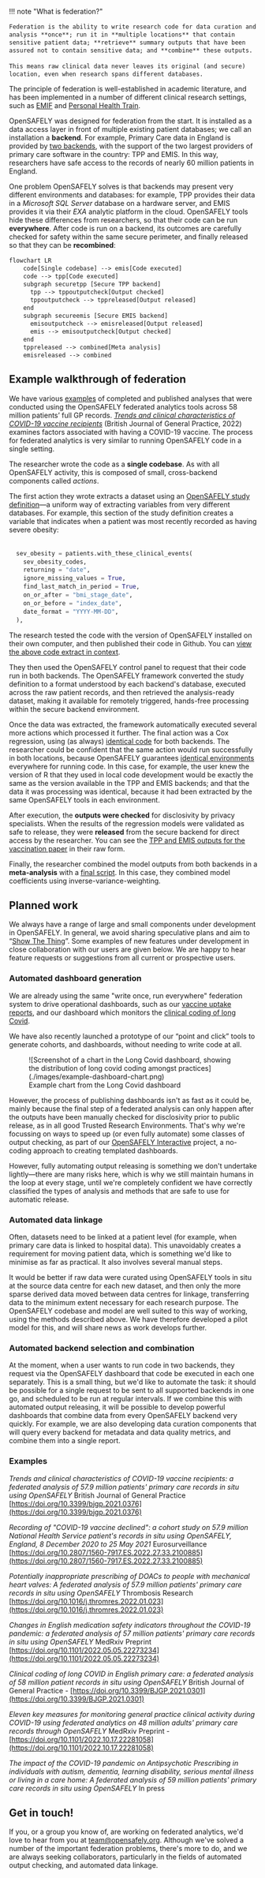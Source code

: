 !!! note "What is federation?"

    Federation is the ability to write research code for data curation and analysis **once**; run it in **multiple locations** that contain sensitive patient data; **retrieve** summary outputs that have been assured not to contain sensitive data; and **combine** these outputs.

    This means raw clinical data never leaves its original (and secure) location, even when research spans different databases.

The principle of federation is well-established in academic literature, and has been implemented in a number of different clinical research settings, such as [EMIF](https://doi.org/10.1007/s11023-018-9467-4) and [Personal Health Train](https://doi.org/10.1007/s00439-018-1924-x).

OpenSAFELY was designed for federation from the start. It is installed as a data access layer in front of multiple existing patient databases; we call an installation a **backend**. For example, Primary Care data in England is provided by [two backends](data-sources/intro.md), with the support of the two largest providers of primary care software in the country: TPP and EMIS.  In this way, researchers have safe access to the records of nearly 60 million patients in England.

One problem OpenSAFELY solves is that backends may present very different environments and databases: for example, TPP provides their data in a _Microsoft SQL Server_ database on a hardware server, and EMIS provides it via their _EXA_ analytic platform in the cloud.  OpenSAFELY tools hide these differences from researchers, so that their code can be run **everywhere**. After code is run on a backend, its outcomes are carefully checked for safety within the same secure perimeter, and finally released so that they can be **recombined**:

```mermaid
flowchart LR
    code[Single codebase] --> emis[Code executed]
    code --> tpp[Code executed]
    subgraph securetpp [Secure TPP backend]
      tpp --> tppoutputcheck[Output checked]
      tppoutputcheck --> tppreleased[Output released]
    end
    subgraph secureemis [Secure EMIS backend]
      emisoutputcheck --> emisreleased[Output released]
      emis --> emisoutputcheck[Output checked]
    end
    tppreleased --> combined[Meta analysis]
    emisreleased --> combined
```

## Example walkthrough of federation

We have various [examples](#examples) of completed and published analyses that were conducted using the OpenSAFELY federated analytics tools across 58 million patients’ full GP records. [_Trends and clinical characteristics of COVID-19 vaccine recipients_](https://bjgp.org/content/72/714/e51) (British Journal of General Practice, 2022) examines factors associated with having a COVID-19 vaccine.  The process for federated analytics is very similar to running OpenSAFELY code in a single setting.

The researcher wrote the code as a **single codebase**. As with all OpenSAFELY activity, this is composed of small, cross-backend components called *actions*.

The first action they wrote extracts a dataset using an [OpenSAFELY study definition](study-def.md)—a uniform way of extracting variables from very different databases.  For example, this section of the study definition creates a variable that indicates when a patient was most recently recorded as having severe obesity:

```python

  sev_obesity = patients.with_these_clinical_events(
    sev_obesity_codes,
    returning = "date",
    ignore_missing_values = True,
    find_last_match_in_period = True,
    on_or_after = "bmi_stage_date",
    on_or_before = "index_date",
    date_format = "YYYY-MM-DD",
  ),
```


The research tested the code with the version of OpenSAFELY installed on their own computer, and then published their code in Github. You can [view the above code extract in context](https://github.com/opensafely/Factors-associated-with-COVID-19-vaccination/blob/969dbbe4c58e7c7391acf7c97f61fcab307b362e/analysis/study_definition.py#L231-L240).

They then used the OpenSAFELY control panel to request that their code run in both backends.   The OpenSAFELY framework converted the study definition to a format understood by each backend's database, executed across the raw patient records, and then retrieved the analysis-ready dataset, making it available for remotely triggered, hands-free processing within the secure backend environment.

Once the data was extracted, the framework automatically executed several more actions which processed it further. The final action was a Cox regression, using (as always) [identical code](https://github.com/opensafely/Factors-associated-with-COVID-19-vaccination/blob/master/analysis/R/Scripts/03_model_final.R) for both backends.  The researcher could be confident that the same action would run successfully in both locations, because OpenSAFELY guarantees [identical environments](actions-scripts.md) everywhere for running code. In this case, for example, the user knew the version of R that they used in local code development would be exactly the same as the version available in the TPP and EMIS backends; and that the data it was processing was identical, because it had been extracted by the same OpenSAFELY tools in each environment.

After execution, the **outputs were checked** for disclosivity by privacy specialists. When the results of the regression models were validated as safe to release, they were  **released** from the secure backend for direct access by the researcher. You can see the [TPP and EMIS outputs for the vaccination paper](https://github.com/opensafely/Factors-associated-with-COVID-19-vaccination/tree/master/released_outputs) in their raw form.

Finally, the researcher combined the model outputs from both backends in a **meta-analysis**  with a [final script](https://github.com/opensafely/Factors-associated-with-COVID-19-vaccination/blob/master/analysis/R/Scripts/06_metaanalysis.R). In this case, they combined model coefficients using inverse-variance-weighting.

## Planned work

We always have a range of large and small components under development in OpenSAFELY. In general, we avoid sharing speculative plans and aim to “[Show The Thing](https://gdsengagement.blog.gov.uk/2016/11/04/what-we-mean-when-we-say-show-the-thing/)”. Some examples of new features under development in close collaboration with our users are given below. We are happy to hear feature requests or suggestions from all current or prospective users.

### Automated dashboard generation
We are already using the same "write once, run everywhere" federation system to drive operational dashboards, such as our [vaccine uptake reports](https://reports.opensafely.org/reports/vaccine-coverage-index/), and our dashboard which monitors the [clinical coding of long Covid](https://reports.opensafely.org/reports/clinical-coding-of-long-covid-in-english-primary-care-a-federated-analysis-of-58-million-patient-rec/).

We have also recently launched a prototype of our “point and click” tools to generate cohorts, and dashboards, without needing to write code at all.

<figure markdown>
 ![Screenshot of a chart in the Long Covid dashboard, showing the distribution of long covid coding amongst practices](./images/example-dashboard-chart.png)
 <figcaption>Example chart from the Long Covid dashboard</figcaption>
</figure>

However, the process of publishing dashboards isn't as fast as it could be, mainly because the final step of a federated analysis can only happen after the outputs have been manually checked for disclosivity prior to public release, as in all good Trusted Research Environments. That's why we're focussing on ways to speed up (or even fully automate) some classes of output checking, as part of our [OpenSAFELY Interactive](https://interactive.opensafely.org/) project, a no-coding approach to creating templated dashboards.

However, fully automating output releasing is something we don't undertake lightly—there are many risks here, which is why we still maintain humans in the loop at every stage, until we're completely confident we have correctly classified the types of analysis and methods that are safe to use for automatic release.

### Automated data linkage

Often, datasets need to be linked at a patient level (for example, when primary care data is linked to hospital data). This unavoidably creates a requirement for moving patient data, which is something we'd like to minimise as far as practical.  It also involves several manual steps.

It would be better if raw data were curated using OpenSAFELY tools in situ at the source data centre for each new dataset, and then only the more sparse derived data moved between data centres for linkage, transferring data to the minimum extent necessary for each research purpose. The OpenSAFELY codebase and model are well suited to this way of working, using the methods described above. We have therefore developed a pilot model for this, and will share news as work develops further.

### Automated backend selection and combination

At the moment, when a user wants to run code in two backends, they request via the OpenSAFELY dashboard that code be executed in each one separately. This is a small thing, but we'd like to automate the task: it should be possible for a single request to be sent to all supported backends in one go, and scheduled to be run at regular intervals. If we combine this with automated output releasing, it will be possible to develop powerful dashboards that combine data from every OpenSAFELY backend very quickly. For example, we are also developing data curation components that will query every backend for metadata and data quality metrics, and combine them into a single report.

### Examples

_Trends and clinical characteristics of COVID-19 vaccine recipients: a federated analysis of 57.9 million patients' primary care records in situ using OpenSAFELY_
British Journal of General Practice [https://doi.org/10.3399/bjgp.2021.0376](https://doi.org/10.3399/bjgp.2021.0376) 

_Recording of "COVID-19 vaccine declined": a cohort study on 57.9 million National Health Service patient's records in situ using OpenSAFELY, England, 8 December 2020 to 25 May 2021_ 
Eurosurveillance [https://doi.org/10.2807/1560-7917.ES.2022.27.33.2100885](https://doi.org/10.2807/1560-7917.ES.2022.27.33.2100885) 

_Potentially inappropriate prescribing of DOACs to people with mechanical heart valves: A federated analysis of 57.9 million patients' primary care records in situ using OpenSAFELY_
Thrombosis Research [https://doi.org/10.1016/j.thromres.2022.01.023](https://doi.org/10.1016/j.thromres.2022.01.023) 

_Changes in English medication safety indicators throughout the COVID-19 pandemic: a federated analysis of 57 million patients' primary care records in situ using OpenSAFELY_
MedRxiv Preprint [https://doi.org/10.1101/2022.05.05.22273234](https://doi.org/10.1101/2022.05.05.22273234) 

_Clinical coding of long COVID in English primary care: a federated analysis of 58 million patient records in situ using OpenSAFELY_
British Journal of General Practice - [https://doi.org/10.3399/BJGP.2021.0301](https://doi.org/10.3399/BJGP.2021.0301) 

_Eleven key measures for monitoring general practice clinical activity during COVID-19 using federated analytics on 48 million adults' primary care records through OpenSAFELY_
MedRxiv Preprint - [https://doi.org/10.1101/2022.10.17.22281058](https://doi.org/10.1101/2022.10.17.22281058) 

_The impact of the COVID-19 pandemic on Antipsychotic Prescribing in individuals with autism, dementia, learning disability, serious mental illness or living in a care home: A federated analysis of 59 million patients' primary care records in situ using OpenSAFELY_
In press


## Get in touch!

If you, or a group you know of, are working on federated analytics, we'd love to hear from you at [team@opensafely.org](mailto:team@opensafely.org). Although we've solved a number of the important federation problems, there's more to do, and we are always seeking collaborators, particularly in the fields of automated output checking, and automated data linkage.
